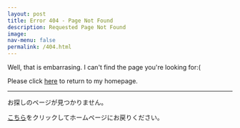 ```yaml
---
layout: post
title: Error 404 - Page Not Found
description: Requested Page Not Found
image:
nav-menu: false
permalink: /404.html
---
```


Well, that is embarrasing. I can't find the page you're looking for:(

Please click [here](https://www.shutasuzuki.com/) to return to my homepage.

--------------------------------------------------------------------------

お探しのページが見つかりません。

[こちら](https://www.shutasuzuki.com/ja/)をクリックしてホームページにお戻りください。